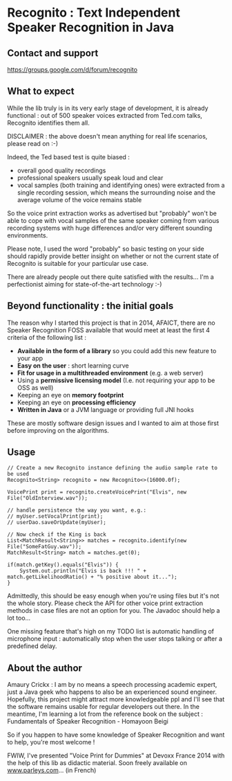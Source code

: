 **Recognito : Text Independent Speaker Recognition in Java**
============================================================

## Contact and support

https://groups.google.com/d/forum/recognito 

## What to expect

While the lib truly is in its very early stage of development, it is already functional : out of 500 speaker voices extracted from Ted.com talks, Recognito identifies them all.

DISCLAIMER : the above doesn't mean anything for real life scenarios, please read on :-)

Indeed, the Ted based test is quite biased : 
- overall good quality recordings
- professional speakers usually speak loud and clear
- vocal samples (both training and identifying ones) were extracted from a single recording session, which means the surrounding noise and the average volume of the voice remains stable

So the voice print extraction works as advertised but "probably" won't be able to cope with vocal samples of the same speaker coming from various recording systems with huge differences and/or very different sounding environments. 

Please note, I used the word "probably" so basic testing on your side should rapidly provide better insight on whether or not the current state of Recognito is suitable for your particular use case.

There are already people out there quite satisfied with the results... I'm a perfectionist aiming for state-of-the-art technology :-)

## Beyond functionality : the initial goals

The reason why I started this project is that in 2014, AFAICT, there are no Speaker Recognition FOSS available that would meet at least the first 4 criteria of the following list :
- **Available in the form of a library** so you could add this new feature to your app
- **Easy on the user** : short learning curve
- **Fit for usage in a multithreaded environment** (e.g. a web server)
- Using a **permissive licensing model** (I.e. not requiring your app to be OSS as well)
- Keeping an eye on **memory footprint**
- Keeping an eye on **processing efficiency**
- **Written in Java** or a JVM language or providing full JNI hooks

These are mostly software design issues and I wanted to aim at those first before improving on the algorithms. 

## Usage

```
// Create a new Recognito instance defining the audio sample rate to be used
Recognito<String> recognito = new Recognito<>(16000.0f);

VoicePrint print = recognito.createVoicePrint("Elvis", new File("OldInterview.wav"));

// handle persistence the way you want, e.g.:
// myUser.setVocalPrint(print);
// userDao.saveOrUpdate(myUser);
        
// Now check if the King is back
List<MatchResult<String>> matches = recognito.identify(new File("SomeFatGuy.wav"));
MatchResult<String> match = matches.get(0);

if(match.getKey().equals("Elvis")) {
	System.out.println("Elvis is back !!! " + match.getLikelihoodRatio() + "% positive about it...");
}
```

Admittedly, this should be easy enough when you're using files but it's not the whole story. Please check the API for other voice print extraction methods in case files are not an option for you. The Javadoc should help a lot too...

One missing feature that's high on my TODO list is automatic handling of microphone input : automatically stop when the user stops talking or after a predefined delay.

## About the author
Amaury Crickx : I am by no means a speech processing academic expert, just a Java geek who happens to also be an experienced sound engineer. Hopefully, this project might attract more knowledgeable ppl and I'll see that the software remains usable for regular developers out there. In the meantime, I'm learning a lot from the reference book on the subject : Fundamentals of Speaker Recognition - Homayoon Beigi

So if you happen to have some knowledge of Speaker Recognition and want to help, you're most welcome !

FWIW, I've presented "Voice Print for Dummies" at Devoxx France 2014 with the help of this lib as didactic material. Soon freely available on www.parleys.com... (in French)
